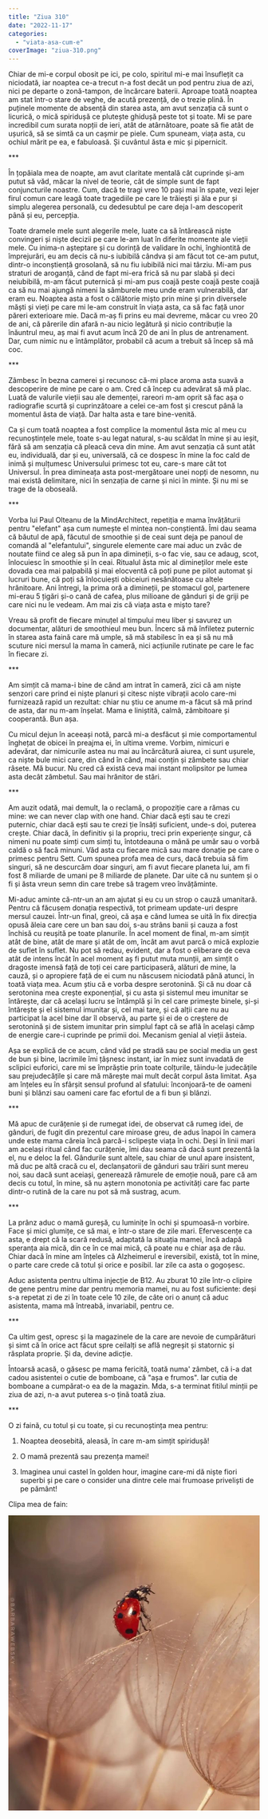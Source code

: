 ```yaml
---
title: "Ziua 310"
date: "2022-11-17"
categories: 
  - "viata-asa-cum-e"
coverImage: "ziua-310.png"
---
```


Chiar de mi-e corpul obosit pe ici, pe colo, spiritul mi-e mai însuflețit ca niciodată, iar noaptea ce-a trecut n-a fost decât un pod pentru ziua de azi, nici pe departe o zonă-tampon, de încărcare baterii. Aproape toată noaptea am stat într-o stare de veghe, de acută prezență, de o trezie plină. În puținele momente de absență din starea asta, am avut senzația că sunt o licurică, o mică spiridușă ce plutește ghidușă peste tot și toate. Mi se pare incredibil cum surata nopții de ieri, atât de atârnătoare, poate să fie atât de ușurică, să se simtă ca un cașmir pe piele. Cum spuneam, viața asta, cu ochiul mărit pe ea, e fabuloasă. Și cuvântul ăsta e mic și pipernicit.

\*\*\*

În țopăiala mea de noapte, am avut claritate mentală cât cuprinde și-am putut să văd, măcar la nivel de teorie, cât de simple sunt de fapt conjuncturile noastre. Cum, dacă te tragi vreo 10 pași mai în spate, vezi lejer firul comun care leagă toate tragediile pe care le trăiești și ăla e pur și simplu alegerea personală, cu dedesubtul pe care deja l-am descoperit până și eu, percepția.

Toate dramele mele sunt alegerile mele, luate ca să întărească niște convingeri și niște decizii pe care le-am luat în diferite momente ale vieții mele. Cu inima-n așteptare și cu dorință de validare în ochi, înghiontită de împrejurări, eu am decis că nu-s iubibilă cândva și am făcut tot ce-am putut, dintr-o inconștiență grosolană, să nu fiu iubibilă nici mai târziu. Mi-am pus straturi de aroganță, când de fapt mi-era frică să nu par slabă și deci neiubibilă, m-am făcut puternică și mi-am pus coajă peste coajă peste coajă ca să nu mai ajungă nimeni la sâmburele meu unde eram vulnerabilă, dar eram eu. Noaptea asta a fost o călătorie mișto prin mine și prin diversele măști și vieți pe care mi le-am construit în viața asta, ca să fac față unor păreri exterioare mie. Dacă m-aș fi prins eu mai devreme, măcar cu vreo 20 de ani, că părerile din afară n-au nicio legătură și nicio contribuție la înăuntrul meu, aș mai fi avut acum încă 20 de ani în plus de antrenament. Dar, cum nimic nu e întâmplător, probabil că acum a trebuit să încep să mă coc.

\*\*\*

Zâmbesc în bezna camerei și recunosc că-mi place aroma asta suavă a descoperire de mine pe care o am. Cred că încep cu adevărat să mă plac. Luată de valurile vieții sau ale demenței, rareori m-am oprit să fac așa o radiografie scurtă și cuprinzătoare a celei ce-am fost și crescut până la momentul ăsta de viață. Dar halta asta e tare bine-venită.

Ca și cum toată noaptea a fost complice la momentul ăsta mic al meu cu recunoștințele mele, toate s-au legat natural, s-au scăldat în mine și au ieșit, fără să am senzația că pleacă ceva din mine. Am avut senzația că sunt atât eu, individuală, dar și eu, universală, că ce dospesc în mine la foc cald de inimă și mulțumesc Universului primesc tot eu, care-s mare cât tot Universul. În prea dimineața asta post-mergătoare unei nopți de nesomn, nu mai există delimitare, nici în senzația de carne și nici în minte. Și nu mi se trage de la oboseală.

\*\*\*

Vorba lui Paul Olteanu de la MindArchitect, repetiția e mama învățăturii pentru "elefant" așa cum numește el mintea non-conștientă. Îmi dau seama că băutul de apă, făcutul de smoothie și de ceai sunt deja pe panoul de comandă al "elefantului", singurele elemente care mai aduc un zvâc de noutate fiind ce aleg să pun în apa dimineții, s-o fac vie, sau ce adaug, scot, înlocuiesc în smoothie și în ceai. Ritualul ăsta mic al dimineților mele este dovada cea mai palpabilă și mai elocventă că poți pune pe pilot automat și lucruri bune, că poți să înlocuiești obiceiuri nesănătoase cu altele hrănitoare. Ani întregi, la prima oră a dimineții, pe stomacul gol, partenere mi-erau 5 țigări și-o cană de cafea, plus milioane de gânduri și de griji pe care nici nu le vedeam. Am mai zis că viața asta e mișto tare?

Vreau să profit de fiecare minuțel al timpului meu liber și savurez un documentar, alături de smoothieul meu bun. Încerc să mă înfiletez puternic în starea asta faină care mă umple, să mă stabilesc în ea și să nu mă scuture nici mersul la mama în cameră, nici acțiunile rutinate pe care le fac în fiecare zi.

\*\*\*

Am simțit că mama-i bine de când am intrat în cameră, zici că am niște senzori care prind ei niște planuri și citesc niște vibrații acolo care-mi furnizează rapid un rezultat: chiar nu știu ce anume m-a făcut să mă prind de asta, dar nu m-am înșelat. Mama e liniștită, calmă, zâmbitoare și cooperantă. Bun așa.

Cu micul dejun în aceeași notă, parcă mi-a desfăcut și mie comportamentul înghețat de obicei în preajma ei, în ultima vreme. Vorbim, nimicuri e adevărat, dar nimicurile astea nu mai au încărcătură aiurea, ci sunt ușurele, ca niște bule mici care, din când în când, mai conțin și zâmbete sau chiar râsete. Mă bucur. Nu cred că există ceva mai instant molipsitor pe lumea asta decât zâmbetul. Sau mai hrănitor de stări.

\*\*\*

Am auzit odată, mai demult, la o reclamă, o propoziție care a rămas cu mine: we can never clap with one hand. Chiar dacă ești sau te crezi puternic, chiar dacă ești sau te crezi ție însăți suficient, unde-s doi, puterea crește. Chiar dacă, în definitiv și la propriu, treci prin experiențe singur, că nimeni nu poate simți cum simți tu, întotdeauna o mână pe umăr sau o vorbă caldă o să facă minuni. Văd asta cu fiecare mică sau mare donație pe care o primesc pentru Sett. Cum spunea profa mea de curs, dacă trebuia să fim singuri, să ne descurcăm doar singuri, am fi avut fiecare planeta lui, am fi fost 8 miliarde de umani pe 8 miliarde de planete. Dar uite că nu suntem și o fi și ăsta vreun semn din care trebe să tragem vreo învățăminte.

Mi-aduc aminte că-ntr-un an am ajutat și eu cu un strop o cauză umanitară. Pentru că făcusem donația respectivă, tot primeam update-uri despre mersul cauzei. Într-un final, greoi, că așa e când lumea se uită în fix direcția opusă ăleia care cere un ban sau doi, s-au strâns banii și cauza a fost închisă cu reușită pe toate planurile. În acel moment de final, m-am simțit atât de bine, atât de mare și atât de om, încât am avut parcă o mică explozie de suflet în suflet. Nu pot să redau, evident, dar a fost o eliberare de ceva atât de intens încât în acel moment aș fi putut muta munții, am simțit o dragoste imensă față de toți cei care participaseră, alături de mine, la cauză, și o apropiere față de ei cum nu născusem niciodată până atunci, în toată viața mea. Acum știu că e vorba despre serotonină. Și că nu doar că serotonina mea crește exponențial, și cu asta și sistemul meu imunitar se întărește, dar că același lucru se întâmplă și în cel care primește binele, și-și întărește și el sistemul imunitar și, cel mai tare, și că alții care nu au participat la acel bine dar îl observă, au parte și ei de o creștere de serotonină și de sistem imunitar prin simplul fapt că se află în același câmp de energie care-i cuprinde pe primii doi. Mecanism genial al vieții ăsteia.

Așa se explică de ce acum, când văd pe stradă sau pe social media un gest de bun și bine, lacrimile îmi țâșnesc instant, iar în miez sunt invadată de sclipici euforici, care mi se împrăștie prin toate colțurile, tăindu-le judecățile sau prejudecățile și care mă mărește mai mult decât corpul ăsta limitat. Așa am înțeles eu în sfârșit sensul profund al sfatului: înconjoară-te de oameni buni și blânzi sau oameni care fac efortul de a fi bun și blânzi. 

\*\*\*

Mă apuc de curățenie și de rumegat idei, de observat că rumeg idei, de gânduri, de fugit din prezentul care miroase greu, de adus înapoi în camera unde este mama căreia încă parcă-i sclipește viața în ochi. Deși în linii mari am același ritual când fac curățenie, îmi dau seama că dacă sunt prezentă la el, nu e deloc la fel. Gândurile sunt altele, sau chiar de unul apare insistent, mă duc pe altă cracă cu el, declanșatorii de gânduri sau trăiri sunt mereu noi, sau dacă sunt aceiași, generează rămurele de emoție nouă, pare că am decis cu totul, în mine, să nu aștern monotonia pe activități care fac parte dintr-o rutină de la care nu pot să mă sustrag, acum.

\*\*\*

La prânz aduc o mamă gureșă, cu luminițe în ochi și spumoasă-n vorbire. Face și mici glumițe, ce să mai, e într-o stare de zile mari. Efervescențe ca asta, e drept că la scară redusă, adaptată la situația mamei, încă adapă speranța aia mică, din ce în ce mai mică, că poate nu e chiar așa de rău. Chiar dacă în mine am înțeles că Alzheimerul e ireversibil, există, tot în mine, o parte care crede că totul și orice e posibil. Iar zile ca asta o gogoșesc.

Aduc asistenta pentru ultima injecție de B12. Au zburat 10 zile într-o clipire de gene pentru mine dar pentru memoria mamei, nu au fost suficiente: deși s-a repetat zi de zi în toate cele 10 zile, de câte ori o anunț că aduc asistenta, mama mă întreabă, invariabil, pentru ce.

\*\*\*

Ca ultim gest, opresc și la magazinele de la care are nevoie de cumpărături și simt că în orice act făcut spre ceilalți se află negreșit și statornic și răsplata proprie. Și da, devine adicție.

Întoarsă acasă, o găsesc pe mama fericită, toată numa' zâmbet, că i-a dat cadou asistentei o cutie de bomboane, că "așa e frumos". Iar cutia de bomboane a cumpărat-o ea de la magazin. Mda, s-a terminat fitilul minții pe ziua de azi, n-a avut puterea s-o țină toată ziua.

\*\*\*

O zi faină, cu totul și cu toate, și cu recunoștința mea pentru:

1. Noaptea deosebită, aleasă, în care m-am simțit spiridușă!

3. O mamă prezentă sau prezența mamei!

5. Imaginea unui castel în golden hour, imagine care-mi dă niște fiori superbi și pe care o consider una dintre cele mai frumoase priveliști de pe pământ!

Clipa mea de fain:

![](images/310.jpeg)
